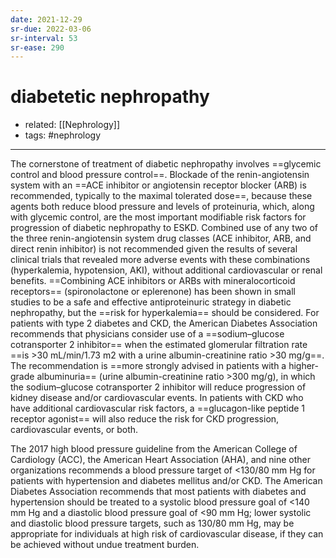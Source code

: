 ```yaml
---
date: 2021-12-29
sr-due: 2022-03-06
sr-interval: 53
sr-ease: 290
---
```


# diabetetic nephropathy

- related: [[Nephrology]]
- tags: #nephrology
---

The cornerstone of treatment of diabetic nephropathy involves ==glycemic control and blood pressure control==. Blockade of the renin-angiotensin system with an ==ACE inhibitor or angiotensin receptor blocker (ARB) is recommended, typically to the maximal tolerated dose==, because these agents both reduce blood pressure and levels of proteinuria, which, along with glycemic control, are the most important modifiable risk factors for progression of diabetic nephropathy to ESKD. Combined use of any two of the three renin-angiotensin system drug classes (ACE inhibitor, ARB, and direct renin inhibitor) is not recommended given the results of several clinical trials that revealed more adverse events with these combinations (hyperkalemia, hypotension, AKI), without additional cardiovascular or renal benefits. ==Combining ACE inhibitors or ARBs with mineralocorticoid receptors== (spironolactone or eplerenone) has been shown in small studies to be a safe and effective antiproteinuric strategy in diabetic nephropathy, but the ==risk for hyperkalemia== should be considered. For patients with type 2 diabetes and CKD, the American Diabetes Association recommends that physicians consider use of a ==sodium–glucose cotransporter 2 inhibitor== when the estimated glomerular filtration rate ==is >30 mL/min/1.73 m2 with a urine albumin-creatinine ratio >30 mg/g==. The recommendation is ==more strongly advised in patients with a higher-grade albuminuria== (urine albumin-creatinine ratio >300 mg/g), in which the sodium–glucose cotransporter 2 inhibitor will reduce progression of kidney disease and/or cardiovascular events. In patients with CKD who have additional cardiovascular risk factors, a ==glucagon-like peptide 1 receptor agonist== will also reduce the risk for CKD progression, cardiovascular events, or both.

The 2017 high blood pressure guideline from the American College of Cardiology (ACC), the American Heart Association (AHA), and nine other organizations recommends a blood pressure target of <130/80 mm Hg for patients with hypertension and diabetes mellitus and/or CKD. The American Diabetes Association recommends that most patients with diabetes and hypertension should be treated to a systolic blood pressure goal of <140 mm Hg and a diastolic blood pressure goal of <90 mm Hg; lower systolic and diastolic blood pressure targets, such as 130/80 mm Hg, may be appropriate for individuals at high risk of cardiovascular disease, if they can be achieved without undue treatment burden.

